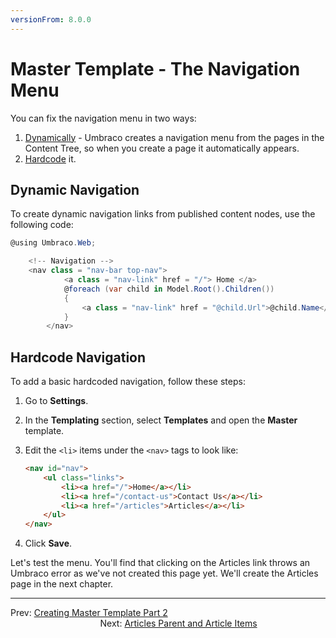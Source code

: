 ```yaml
---
versionFrom: 8.0.0
---
```

# Master Template - The Navigation Menu

You can fix the navigation menu in two ways:

1. [Dynamically](#dynamic-navigation) - Umbraco creates a navigation menu from the pages in the Content Tree, so when you create a page it automatically appears.
2. [Hardcode](#hardcode-navigation) it.

## Dynamic Navigation

To create dynamic navigation links from published content nodes, use the following code:

```csharp
@using Umbraco.Web;

	<!-- Navigation -->
	<nav class = "nav-bar top-nav">
            <a class = "nav-link" href = "/"> Home </a>
            @foreach (var child in Model.Root().Children())
            {
                <a class = "nav-link" href = "@child.Url">@child.Name</a>
            }
        </nav>
```

## Hardcode Navigation

To add a basic hardcoded navigation, follow these steps:

1. Go to **Settings**.
2. In the **Templating** section, select **Templates** and open the **Master** template.
3. Edit the `<li>` items under the `<nav>` tags to look like:
    
    ```html
    <nav id="nav">
        <ul class="links">
            <li><a href="/">Home</a></li>
            <li><a href="/contact-us">Contact Us</a></li>
            <li><a href="/articles">Articles</a></li>
        </ul>
    </nav>
    ```
4. Click **Save**.

Let's test the menu. You'll find that clicking on the Articles link throws an Umbraco error as we've not created this page yet. We'll create the Articles page in the next chapter.

---

Prev: [Creating Master Template Part 2](../Creating-Master-Template-Part-2)  &emsp; &emsp; &emsp; &emsp; &emsp; &emsp; &emsp; &emsp; &emsp; &emsp; &emsp; &emsp; &emsp; &emsp; &emsp; &emsp; &emsp; &emsp; &emsp; &emsp; &emsp; &emsp; Next: [Articles Parent and Article Items](../Articles-Parent-and-Article-Items)